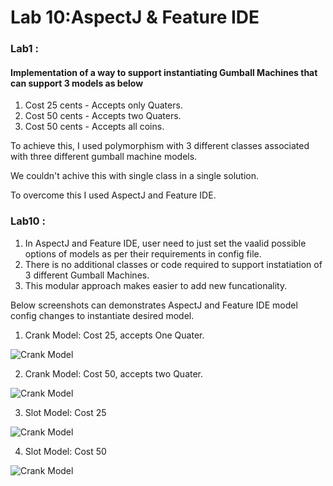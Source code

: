 # Lab 10:AspectJ & Feature IDE

### Lab1 : 
#### Implementation of a way to support instantiating Gumball Machines that can support 3 models as below
1. Cost 25 cents - Accepts only Quaters.
2. Cost 50 cents - Accepts two Quaters.
3. Cost 50 cents - Accepts all coins.

To achieve this, I used polymorphism with 3 different classes associated with three different gumball machine models.

We couldn't achive this with single class in a single solution.

To overcome this I used AspectJ and Feature IDE.

### Lab10 :
1. In AspectJ and Feature IDE, user need to just set the vaalid possible options of models as per their requirements in config file.
2. There is no additional classes or code required to support instatiation of 3 different Gumball Machines.
3. This modular approach makes easier to add new funcationality.

Below screenshots can demonstrates AspectJ and Feature IDE model config changes to instantiate desired model.

1. Crank Model: Cost 25, accepts One Quater.

![Crank Model](https://github.com/07priyayadav/cmpe202/edit/master/lab10/output/CrankModelOneQTRCost25.jpeg)

2. Crank Model: Cost 50, accepts two Quater.

![Crank Model](https://github.com/07priyayadav/cmpe202/edit/master/lab10/output/CrankModelTwoQTR50Cost.jpeg)

3. Slot Model: Cost 25

![Crank Model](https://github.com/07priyayadav/cmpe202/edit/master/lab10/output/SlotModelCost25.jpeg)

4. Slot Model: Cost 50

![Crank Model](https://github.com/07priyayadav/cmpe202/edit/master/lab10/output/SlotModelCost50.jpeg)
